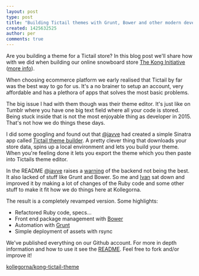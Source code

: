 ```yaml
---
layout: post
type: post
title: "Building Tictail themes with Grunt, Bower and other modern development tools and techniques"
created: 1425632525
author: per
comments: true
---
```


Are you building a theme for a Tictail store? In this blog post we'll share how with we did when building our online snowboard store [The Kong Initiative](http://www.konginitiative.com) ([more info](http://blog.konginitiative.com/post/112780967221/no-business-like-snow-business)).

When choosing ecommerce platform we early realised that Tictail by far was the best way to go for us. It's a no brainer to setup an account, very affordable and has a plethora of apps that solves the most basic problems.

The big issue I had with them though was their theme editor. It's just like on Tumblr where you have one big text field where all your code is stored. Being stuck inside that is not the most enjoyable thing as developer in 2015. That's not how we do things these days.

I did some googling and found out that [@javve](https://twitter.com/javve) had created a simple Sinatra app called [Tictail theme builder](https://github.com/javve/tictail-theme-builder). A pretty clever thing that downloads your store data, spins up a local environment and lets you build your theme. When you're feeling done it lets you export the theme which you then paste into Tictails theme editor.

In the README [@javve](https://twitter.com/javve) raises a [warning](https://github.com/javve/tictail-theme-builder/blob/master/README.md#warning) of the backend not being the best. It also lacked of stuff like Grunt and Bower. So me and [Ivan](https://twitter.com/ivannovosad) sat down and improved it by making a lot of changes of the Ruby code and some other stuff to make it fit how we do things here at Kollegorna.

The result is a completely revamped version. Some highlights:

- Refactored Ruby code, specs…
- Front end package management with [Bower](http://www.bower.io)
- Automation with [Grunt](http://gruntjs.com/)
- Simple deployment of assets with rsync

We've published everything on our Github account. For more in depth information and how to use it see the [README](https://github.com/kollegorna/kong-tictail-theme/blob/master/README.md). Feel free to fork and/or improve it!

[kollegorna/kong-tictail-theme](https://github.com/kollegorna/kong-tictail-theme)
